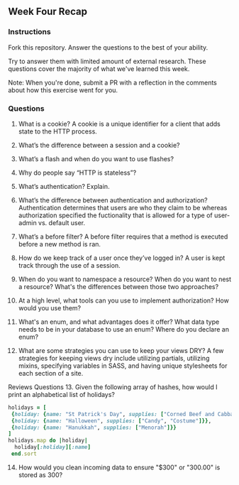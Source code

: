 ## Week Four Recap

### Instructions
Fork this repository. Answer the questions to the best of your ability.

Try to answer them with limited amount of external research. These questions cover the majority of what we've learned this week.

Note: When you're done, submit a PR with a reflection in the comments about how this exercise went for you.

### Questions

1. What is a cookie?
A cookie is a unique identifier for a client that adds state to the HTTP process.

2. What’s the difference between a session and a cookie?

3. What’s a flash and when do you want to use flashes?

4. Why do people say “HTTP is stateless”?

5. What’s authentication? Explain.

6. What’s the difference between authentication and authorization?
Authentication determines that users are who they claim to be whereas authorization specified the fuctionality that is allowed for a type of user- admin vs. default user.

7. What’s a before filter?
A before filter requires that a method is executed before a new method is ran.

8. How do we keep track of a user once they’ve logged in?
A user is kept track through the use of a session.

9. When do you want to namespace a resource? When do you want to nest a resource? What's the differences between those two approaches?

10. At a high level, what tools can you use to implement authorization? How would you use them?

11. What's an enum, and what advantages does it offer? What data type needs to be in your database to use an enum? Where do you declare an enum?

12. What are some strategies you can use to keep your views DRY?
A few strategies for keeping views dry include utilizing partials, utilizing mixins, specifying variables in SASS, and having unique stylesheets for each section of a site. 

Reviews Questions 
13. Given the following array of hashes, how would I print an alphabetical list of holidays?
```ruby
holidays = [
 {holiday: {name: "St Patrick's Day", supplies: ["Corned Beef and Cabbage"]}},
 {holiday: {name: "Halloween", supplies: ["Candy", "Costume"]}},
 {holiday: {name: "Hanukkah", supplies: ["Menorah"]}}
]
holidays.map do |holiday|
  holiday[:holiday][:name]
 end.sort

```  
14. How would you clean incoming data to ensure "$300" or "300.00" is stored as 300? 
